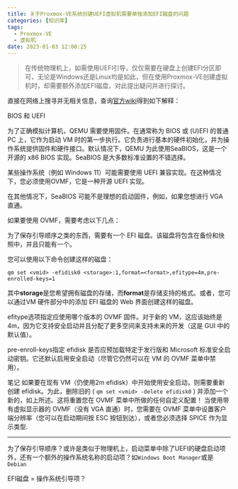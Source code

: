 ```yaml
---
title: 关于Proxmox-VE系统创建UEFI虚拟机需要单独添加EFI磁盘的问题
categories: [知识库]
tags:
  - Proxmox-VE
  - 虚拟机
date: 2023-01-03 12:00:25
---
```


>在传统物理机上，如需使用UEFI引导，仅仅需要在硬盘上创建EFI分区即可，无论是Windows还是Linux均是如此，但在使用Proxmox-VE创建虚拟机时，却需要额外添加EFI磁盘，对此提出疑问并进行探讨。

<!-- more -->

直接在网络上搜寻并无相关信息，查询[官方wiki](https://pve.proxmox.com/wiki/Qemu/KVM_Virtual_Machines)得到如下解释：

BIOS 和 UEFI

为了正确模拟计算机，QEMU 需要使用固件。在通常称为 BIOS 或 (U)EFI 的普通 PC 上，它作为启动 VM 时的第一步执行。它负责进行基本的硬件初始化，并为操作系统提供固件和硬件接口。默认情况下，QEMU 为此使用SeaBIOS，这是一个开源的 x86 BIOS 实现。SeaBIOS 是大多数标准设置的不错选择。

某些操作系统（例如 Windows 11）可能需要使用 UEFI 兼容实现。在这种情况下，您必须使用OVMF，它是一种开源 UEFI 实现。

在其他情况下，SeaBIOS 可能不是理想的启动固件，例如，如果您想进行 VGA 直通。

如果要使用 OVMF，需要考虑以下几点：

为了保存引导顺序之类的东西，需要有一个 EFI 磁盘。该磁盘将包含在备份和快照中，并且只能有一个。

您可以使用以下命令创建这样的磁盘：

```shell
qm set <vmid> -efidisk0 <storage>:1,format=<format>,efitype=4m,pre-enrolled-keys=1
```

其中**storage**是您希望拥有磁盘的存储，而**format**是存储支持的格式。或者，您可以通过VM 硬件部分中的添加 EFI 磁盘的 Web 界面创建这样的磁盘。

efitype选项指定应使用哪个版本的 OVMF 固件。对于新的 VM，这应该始终是4m，因为它支持安全启动并且分配了更多空间来支持未来的开发（这是 GUI 中的默认值）。

pre-enroll-keys指定 efidisk 是否应预加载特定于发行版和 Microsoft 标准安全启动密钥。它还默认启用安全启动（尽管它仍然可以在 VM 的 OVMF 菜单中禁用）。

笔记	如果要在现有 VM（仍使用2m efidisk）中开始使用安全启动，则需要重新创建 efidisk。为此，删除旧的 ( `qm set <vmid> -delete efidisk0` ) 并添加一个新的，如上所述。这将重置您在 OVMF 菜单中所做的任何自定义配置！
当使用带有虚拟显示器的 OVMF（没有 VGA 直通）时，您需要在 OVMF 菜单中设置客户端分辨率（您可以在启动期间按 ESC 按钮到达），或者您必须选择 SPICE 作为显示类型.

---

为了保存引导顺序？或许是类似于物理机上，启动菜单中除了UEFI的硬盘启动项外，还有一个额外的操作系统名称的启动项？如`Windows Boot Manager`或是`Debian`

EFI磁盘 = 操作系统引导项？
